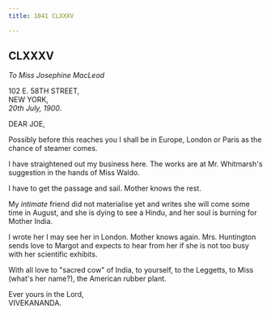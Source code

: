 ```yaml
---
title: 1041 CLXXXV

---
```

  

  


## CLXXXV

*To Miss Josephine MacLeod*

102 E. 58TH STREET,  
NEW YORK,  
*20th July, 1900*.

DEAR JOE,

Possibly before this reaches you I shall be in Europe, London or Paris
as the chance of steamer comes.

I have straightened out my business here. The works are at Mr.
Whitmarsh's suggestion in the hands of Miss Waldo.

I have to get the passage and sail. Mother knows the rest.

My *intimate* friend did not materialise yet and writes she will come
some time in August, and she is dying to see a Hindu, and her soul is
burning for Mother India.

I wrote her I may see her in London. Mother knows again. Mrs. Huntington
sends love to Margot and expects to hear from her if she is not too busy
with her scientific exhibits.

With all love to "sacred cow" of India, to yourself, to the Leggetts, to
Miss (what's her name?), the American rubber plant.

Ever yours in the Lord,  
VIVEKANANDA.